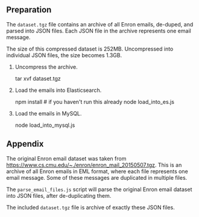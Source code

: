 ## Preparation

The `dataset.tgz` file contains an archive of all Enron emails, de-duped, and
parsed into JSON files. Each JSON file in the archive represents one email message.

The size of this compressed dataset is 252MB. Uncompressed into individual JSON files,
the size becomes 1.3GB.

1. Uncompress the archive.

    tar xvf dataset.tgz

2. Load the emails into Elasticsearch.

    npm install   # if you haven't run this already
    node load_into_es.js

3. Load the emails in MySQL.

    node load_into_mysql.js

## Appendix

The original Enron email dataset was taken from https://www.cs.cmu.edu/~./enron/enron_mail_20150507.tgz.
This is an archive of all Enron emails in EML format, where each file represents one email message.
Some of these messages are duplicated in multiple files.

The `parse_email_files.js` script will parse the original Enron email dataset into
JSON files, after de-duplicating them.

The included `dataset.tgz` file is archive of exactly these JSON files.
